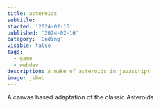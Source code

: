 ```yaml
---
title: asteroids
subtitle:
started: '2024-02-16'
published: '2024-02-16'
category: 'Coding'
visible: false
tags:
  - game
  - webdev
description: A make of asteroids in javascript
image: jsbob
---
```


A canvas based adaptation of the classic Asteroids

<script lang="ts">
  import Asteroids from '$lib/games/asteroids/Asteroids.svelte';
</script>

<Asteroids />
